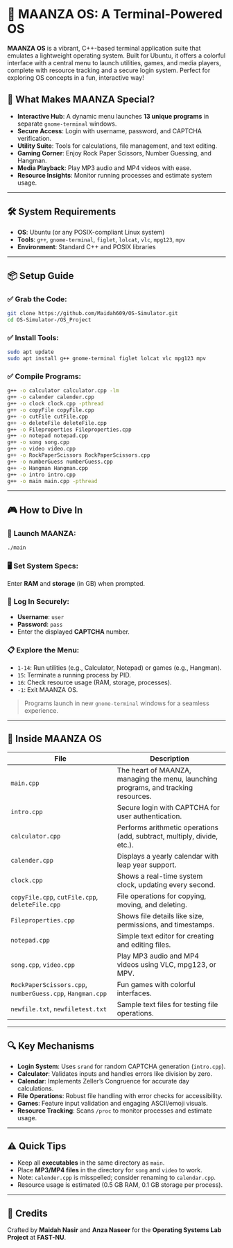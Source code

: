 # 🚀 **MAANZA OS: A Terminal-Powered OS**

**MAANZA OS** is a vibrant, C++-based terminal application suite that emulates a lightweight operating system. Built for Ubuntu, it offers a colorful interface with a central menu to launch utilities, games, and media players, complete with resource tracking and a secure login system. Perfect for exploring OS concepts in a fun, interactive way!


## 🌟 **What Makes MAANZA Special?**

* **Interactive Hub**: A dynamic menu launches **13 unique programs** in separate `gnome-terminal` windows.
* **Secure Access**: Login with username, password, and CAPTCHA verification.
* **Utility Suite**: Tools for calculations, file management, and text editing.
* **Gaming Corner**: Enjoy Rock Paper Scissors, Number Guessing, and Hangman.
* **Media Playback**: Play MP3 audio and MP4 videos with ease.
* **Resource Insights**: Monitor running processes and estimate system usage.

---

## 🛠️ **System Requirements**

* **OS**: Ubuntu (or any POSIX-compliant Linux system)
* **Tools**: `g++`, `gnome-terminal`, `figlet`, `lolcat`, `vlc`, `mpg123`, `mpv`
* **Environment**: Standard C++ and POSIX libraries

---

## 📦 **Setup Guide**


### ✅ **Grab the Code:**

```bash
git clone https://github.com/Maidah609/OS-Simulator.git
cd OS-Simulator-/OS_Project
```

### ✅ **Install Tools:**

```bash
sudo apt update
sudo apt install g++ gnome-terminal figlet lolcat vlc mpg123 mpv
```

### ✅ **Compile Programs:**

```bash
g++ -o calculator calculator.cpp -lm
g++ -o calender calender.cpp
g++ -o clock clock.cpp -pthread
g++ -o copyFile copyFile.cpp
g++ -o cutFile cutFile.cpp
g++ -o deleteFile deleteFile.cpp
g++ -o Fileproperties Fileproperties.cpp
g++ -o notepad notepad.cpp
g++ -o song song.cpp
g++ -o video video.cpp
g++ -o RockPaperScissors RockPaperScissors.cpp
g++ -o numberGuess numberGuess.cpp
g++ -o Hangman Hangman.cpp
g++ -o intro intro.cpp
g++ -o main main.cpp -pthread
```

---

## 🎮 **How to Dive In**

### 🚀 **Launch MAANZA:**

```bash
./main
```

### 🖥️ **Set System Specs:**

Enter **RAM** and **storage** (in GB) when prompted.

### 🔐 **Log In Securely:**

* **Username**: `user`
* **Password**: `pass`
* Enter the displayed **CAPTCHA** number.

### 📋 **Explore the Menu:**

* `1-14`: Run utilities (e.g., Calculator, Notepad) or games (e.g., Hangman).
* `15`: Terminate a running process by PID.
* `16`: Check resource usage (RAM, storage, processes).
* `-1`: Exit MAANZA OS.

> Programs launch in new `gnome-terminal` windows for a seamless experience.

---

## 📂 **Inside MAANZA OS**

| File                                                      | Description                                                                         |
| --------------------------------------------------------- | ----------------------------------------------------------------------------------- |
| `main.cpp`                                                | The heart of MAANZA, managing the menu, launching programs, and tracking resources. |
| `intro.cpp`                                               | Secure login with CAPTCHA for user authentication.                                  |
| `calculator.cpp`                                          | Performs arithmetic operations (add, subtract, multiply, divide, etc.).             |
| `calender.cpp`                                            | Displays a yearly calendar with leap year support.                                  |
| `clock.cpp`                                               | Shows a real-time system clock, updating every second.                              |
| `copyFile.cpp`, `cutFile.cpp`, `deleteFile.cpp`           | File operations for copying, moving, and deleting.                                  |
| `Fileproperties.cpp`                                      | Shows file details like size, permissions, and timestamps.                          |
| `notepad.cpp`                                             | Simple text editor for creating and editing files.                                  |
| `song.cpp`, `video.cpp`                                   | Play MP3 audio and MP4 videos using VLC, mpg123, or MPV.                            |
| `RockPaperScissors.cpp`, `numberGuess.cpp`, `Hangman.cpp` | Fun games with colorful interfaces.                                                 |
| `newfile.txt`, `newfiletest.txt`                          | Sample text files for testing file operations.                                      |

---

## 🔍 **Key Mechanisms**

* **Login System**: Uses `srand` for random CAPTCHA generation (`intro.cpp`).
* **Calculator**: Validates inputs and handles errors like division by zero.
* **Calendar**: Implements Zeller’s Congruence for accurate day calculations.
* **File Operations**: Robust file handling with error checks for accessibility.
* **Games**: Feature input validation and engaging ASCII/emoji visuals.
* **Resource Tracking**: Scans `/proc` to monitor processes and estimate usage.

---

## ⚠️ **Quick Tips**

* Keep all **executables** in the same directory as `main`.
* Place **MP3/MP4 files** in the directory for `song` and `video` to work.
* Note: `calender.cpp` is misspelled; consider renaming to `calendar.cpp`.
* Resource usage is estimated (0.5 GB RAM, 0.1 GB storage per process).

---

## 🙌 **Credits**

Crafted by **Maidah Nasir** and **Anza Naseer**
for the **Operating Systems Lab Project** at **FAST-NU**.
